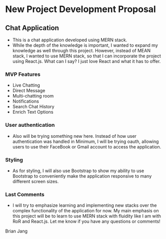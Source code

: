 # New Project Development Proposal

## Chat Application

- This is a chat application developed using MERN stack.
- While the depth of the knowledge is important, I wanted to expand my knowledge as well through this project. However, instead of MEAN stack, I wanted to use MERN stack, so that I can incorporate the project using React.js. What can I say? I just love React and what it has to offer.

### MVP Features
- Live Chatting
- Direct Message
- Multi-chatting room
- Notifications
- Search Chat History
- Enrich Text Options

### User authentication
- Also will be trying something new here. Instead of how user authentication was handled in Minimum, I will be trying oauth, allowing users to use their FaceBook or Gmail account to access the application.

### Styling
- As for styling, I will also use Bootstrap to show my ability to use Bootstrap to conveniently make the application responsive to many different screen sizes.

### Last Comments
- I will try to emphasize learning and implementing new stacks over the complex functionality of the application for now. My main emphasis on this project will be to learn to use MERN stack with fluidity like I am with RoR and React.js. Let me know if you have any questions or comments!

Brian Jang
